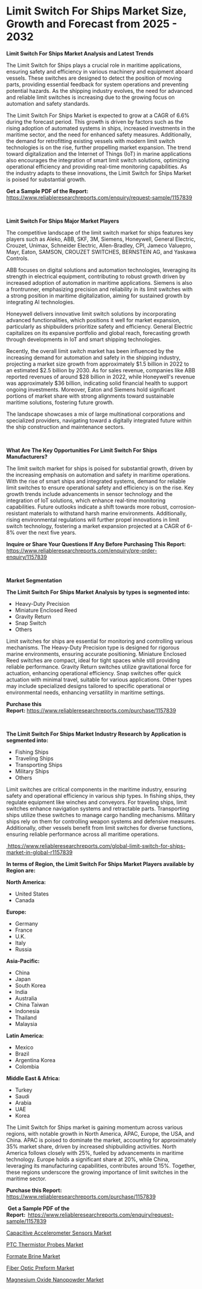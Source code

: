<p><h1>Limit Switch For Ships Market Size, Growth and Forecast from 2025 - 2032</h1></p><p><strong>Limit Switch For Ships Market Analysis and Latest Trends</strong></p>
<p><p>The Limit Switch for Ships plays a crucial role in maritime applications, ensuring safety and efficiency in various machinery and equipment aboard vessels. These switches are designed to detect the position of moving parts, providing essential feedback for system operations and preventing potential hazards. As the shipping industry evolves, the need for advanced and reliable limit switches is increasing due to the growing focus on automation and safety standards.</p><p>The Limit Switch For Ships Market is expected to grow at a CAGR of 6.6% during the forecast period. This growth is driven by factors such as the rising adoption of automated systems in ships, increased investments in the maritime sector, and the need for enhanced safety measures. Additionally, the demand for retrofitting existing vessels with modern limit switch technologies is on the rise, further propelling market expansion. The trend toward digitalization and the Internet of Things (IoT) in marine applications also encourages the integration of smart limit switch solutions, optimizing operational efficiency and providing real-time monitoring capabilities. As the industry adapts to these innovations, the Limit Switch for Ships Market is poised for substantial growth.</p></p>
<p><strong>Get a Sample PDF of the Report:&nbsp;</strong> <a href="https://www.reliableresearchreports.com/enquiry/request-sample/1157839?utm_campaign=11&utm_medium=2&utm_source=Github&utm_content=ia&utm_term=12022025&utm_id=limit-switch-for-ships">https://www.reliableresearchreports.com/enquiry/request-sample/1157839</a></p>
<p>&nbsp;</p>
<p><strong>Limit Switch For Ships Major Market Players</strong></p>
<p><p>The competitive landscape of the limit switch market for ships features key players such as Aleko, ABB, SKF, 3M, Siemens, Honeywell, General Electric, Crouzet, Unimax, Schneider Electric, Allen-Bradley, CPI, Jameco Valuepro, Mayr, Eaton, SAMSON, CROUZET SWITCHES, BERNSTEIN AG, and Yaskawa Controls. </p><p>ABB focuses on digital solutions and automation technologies, leveraging its strength in electrical equipment, contributing to robust growth driven by increased adoption of automation in maritime applications. Siemens is also a frontrunner, emphasizing precision and reliability in its limit switches with a strong position in maritime digitalization, aiming for sustained growth by integrating AI technologies.</p><p>Honeywell delivers innovative limit switch solutions by incorporating advanced functionalities, which positions it well for market expansion, particularly as shipbuilders prioritize safety and efficiency. General Electric capitalizes on its expansive portfolio and global reach, forecasting growth through developments in IoT and smart shipping technologies.</p><p>Recently, the overall limit switch market has been influenced by the increasing demand for automation and safety in the shipping industry, projecting a market size growth from approximately $1.5 billion in 2022 to an estimated $2.5 billion by 2030. As for sales revenue, companies like ABB reported revenues of around $28 billion in 2022, while Honeywell's revenue was approximately $36 billion, indicating solid financial health to support ongoing investments. Moreover, Eaton and Siemens hold significant portions of market share with strong alignments toward sustainable maritime solutions, fostering future growth.</p><p>The landscape showcases a mix of large multinational corporations and specialized providers, navigating toward a digitally integrated future within the ship construction and maintenance sectors.</p></p>
<p>&nbsp;</p>
<p><strong>What Are The Key Opportunities For Limit Switch For Ships Manufacturers?</strong></p>
<p><p>The limit switch market for ships is poised for substantial growth, driven by the increasing emphasis on automation and safety in maritime operations. With the rise of smart ships and integrated systems, demand for reliable limit switches to ensure operational safety and efficiency is on the rise. Key growth trends include advancements in sensor technology and the integration of IoT solutions, which enhance real-time monitoring capabilities. Future outlooks indicate a shift towards more robust, corrosion-resistant materials to withstand harsh marine environments. Additionally, rising environmental regulations will further propel innovations in limit switch technology, fostering a market expansion projected at a CAGR of 6-8% over the next five years.</p></p>
<p><strong>Inquire or Share Your Questions If Any Before Purchasing This Report:</strong> <a href="https://www.reliableresearchreports.com/enquiry/pre-order-enquiry/1157839?utm_campaign=11&utm_medium=2&utm_source=Github&utm_content=ia&utm_term=12022025&utm_id=limit-switch-for-ships">https://www.reliableresearchreports.com/enquiry/pre-order-enquiry/1157839</a></p>
<p>&nbsp;</p>
<p><strong>Market Segmentation</strong></p>
<p><strong>The Limit Switch For Ships Market Analysis by types is segmented into:</strong></p>
<p><ul><li>Heavy-Duty Precision</li><li>Miniature Enclosed Reed</li><li>Gravity Return</li><li>Snap Switch</li><li>Others</li></ul></p>
<p><p>Limit switches for ships are essential for monitoring and controlling various mechanisms. The Heavy-Duty Precision type is designed for rigorous marine environments, ensuring accurate positioning. Miniature Enclosed Reed switches are compact, ideal for tight spaces while still providing reliable performance. Gravity Return switches utilize gravitational force for actuation, enhancing operational efficiency. Snap switches offer quick actuation with minimal travel, suitable for various applications. Other types may include specialized designs tailored to specific operational or environmental needs, enhancing versatility in maritime settings.</p></p>
<p><strong>Purchase this Report:&nbsp;</strong><a href="https://www.reliableresearchreports.com/purchase/1157839?utm_campaign=11&utm_medium=2&utm_source=Github&utm_content=ia&utm_term=12022025&utm_id=limit-switch-for-ships">https://www.reliableresearchreports.com/purchase/1157839</a></p>
<p>&nbsp;</p>
<p><strong>The Limit Switch For Ships Market Industry Research by Application is segmented into:</strong></p>
<p><ul><li>Fishing Ships</li><li>Traveling Ships</li><li>Transporting Ships</li><li>Military Ships</li><li>Others</li></ul></p>
<p><p>Limit switches are critical components in the maritime industry, ensuring safety and operational efficiency in various ship types. In fishing ships, they regulate equipment like winches and conveyors. For traveling ships, limit switches enhance navigation systems and retractable parts. Transporting ships utilize these switches to manage cargo handling mechanisms. Military ships rely on them for controlling weapon systems and defensive measures. Additionally, other vessels benefit from limit switches for diverse functions, ensuring reliable performance across all maritime operations.</p></p>
<p><a href="https://www.reliableresearchreports.com/global-limit-switch-for-ships-market-in-global-r1157839?utm_campaign=11&utm_medium=2&utm_source=Github&utm_content=ia&utm_term=12022025&utm_id=limit-switch-for-ships">&nbsp;https://www.reliableresearchreports.com/global-limit-switch-for-ships-market-in-global-r1157839</a></p>
<p><strong>In terms of Region, the Limit Switch For Ships Market Players available by Region are:</strong></p>
<p>
    <p> <strong> North America: </strong>
        <ul>
            <li>United States</li>
            <li>Canada</li>
        </ul>
        </p> 
    <p> <strong> Europe: </strong>
        <ul>
            <li>Germany</li>
            <li>France</li>
            <li>U.K.</li>
            <li>Italy</li>
            <li>Russia</li>
        </ul>
        </p> 
    <p> <strong> Asia-Pacific: </strong>
        <ul>
            <li>China</li>
            <li>Japan</li>
            <li>South Korea</li>
            <li>India</li>
            <li>Australia</li>
            <li>China Taiwan</li>
            <li>Indonesia</li>
            <li>Thailand</li>
            <li>Malaysia</li>
        </ul>
        </p> 
    <p> <strong> Latin America: </strong>
        <ul>
            <li>Mexico</li>
            <li>Brazil</li>
            <li>Argentina Korea</li>
            <li>Colombia</li>
        </ul>
        </p> 
    <p> <strong> Middle East & Africa: </strong>
        <ul>
            <li>Turkey</li>
            <li>Saudi</li>
            <li>Arabia</li>
            <li>UAE</li>
            <li>Korea</li>
        </ul>
    </p>
    </p>
<p><p>The Limit Switch for Ships market is gaining momentum across various regions, with notable growth in North America, APAC, Europe, the USA, and China. APAC is poised to dominate the market, accounting for approximately 35% market share, driven by increased shipbuilding activities. North America follows closely with 25%, fueled by advancements in maritime technology. Europe holds a significant share at 20%, while China, leveraging its manufacturing capabilities, contributes around 15%. Together, these regions underscore the growing importance of limit switches in the maritime sector.</p></p>
<p><strong>Purchase this Report: </strong><a href="https://www.reliableresearchreports.com/purchase/1157839?utm_campaign=11&utm_medium=2&utm_source=Github&utm_content=ia&utm_term=12022025&utm_id=limit-switch-for-ships">https://www.reliableresearchreports.com/purchase/1157839</a></p>
<p>&nbsp;<strong>Get a Sample PDF of the Report:&nbsp;&nbsp;</strong><a href="https://www.reliableresearchreports.com/enquiry/request-sample/1157839?utm_campaign=11&utm_medium=2&utm_source=Github&utm_content=ia&utm_term=12022025&utm_id=limit-switch-for-ships">https://www.reliableresearchreports.com/enquiry/request-sample/1157839</a></p>
<p><strong></strong></p>
<p><p><a href="https://github.com/barnickclara79/Market-Research-Report-List-1/blob/main/capacitive-accelerometer-sensors-market.md?utm_campaign=11&utm_medium=2&utm_source=Github&utm_content=ia&utm_term=12022025&utm_id=limit-switch-for-ships">Capacitive Accelerometer Sensors Market</a></p><p><a href="https://github.com/waverlyam689/Market-Research-Report-List-1/blob/main/ptc-thermistor-probes-market.md?utm_campaign=11&utm_medium=2&utm_source=Github&utm_content=ia&utm_term=12022025&utm_id=limit-switch-for-ships">PTC Thermistor Probes Market</a></p><p><a href="https://www.linkedin.com/pulse/formate-brine-market-study-report-includinginformation-size-projected-piiic?utm_campaign=11&utm_medium=2&utm_source=Github&utm_content=ia&utm_term=12022025&utm_id=limit-switch-for-ships">Formate Brine Market</a></p><p><a href="https://www.linkedin.com/pulse/exploring-fiber-optic-preform-market-trends-size-expected-cagr-3nuic?utm_campaign=11&utm_medium=2&utm_source=Github&utm_content=ia&utm_term=12022025&utm_id=limit-switch-for-ships">Fiber Optic Preform Market</a></p><p><a href="https://www.linkedin.com/pulse/global-magnesium-oxide-nanopowder-market-landscape-future-9bzoe?utm_campaign=11&utm_medium=2&utm_source=Github&utm_content=ia&utm_term=12022025&utm_id=limit-switch-for-ships">Magnesium Oxide Nanopowder Market</a></p></p>